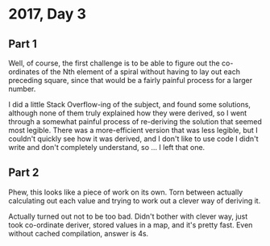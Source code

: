 # 2017, Day 3

## Part 1

Well, of course, the first challenge is to be able to figure out the co-ordinates of the Nth element of a spiral without having to lay out each preceding square, since that would be a fairly painful process for a larger number.

I did a little Stack Overflow-ing of the subject, and found some solutions, although none of them truly explained how they were derived, so I went through a somewhat painful process of re-deriving the solution that seemed most legible.  There was a more-efficient version that was less legible, but I couldn't quickly see how it was derived, and I don't like to use code I didn't write and don't completely understand, so ... I left that one.

## Part 2

Phew, this looks like a piece of work on its own. Torn between actually calculating out each value and trying to work out a clever way of deriving it.

Actually turned out not to be too bad. Didn't bother with clever way, just took co-ordinate deriver, stored values in a map, and it's pretty fast. Even without cached compilation, answer is 4s.